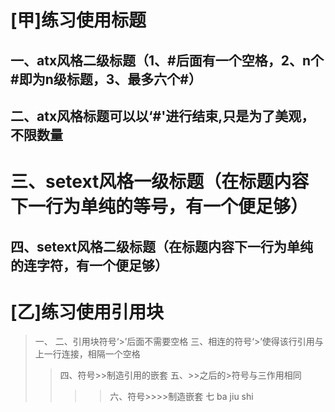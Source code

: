 # [甲]练习使用标题
## 一、atx风格二级标题（1、#后面有一个空格，2、n个#即为n级标题，3、最多六个#）
## 二、atx风格标题可以以‘#'进行结束,只是为了美观，不限数量 #####
三、setext风格一级标题（在标题内容下一行为单纯的等号，有一个便足够）
=================
四、setext风格二级标题（在标题内容下一行为单纯的连字符，有一个便足够）
----------------


# [乙]练习使用引用块
>一、
>二、引用块符号‘>’后面不需要空格
>三、相连的符号‘>’使得该行引用与上一行连接，相隔一个空格
>>四、符号>>制造引用的嵌套
>五、>>之后的>符号与三作用相同
>>>>六、符号>>>>制造嵌套
>七
>>ba
>>>jiu
>>>>shi

